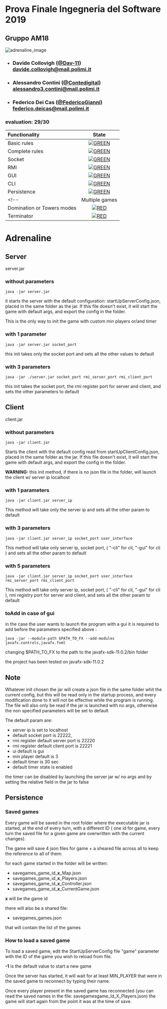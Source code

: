 # Prova Finale Ingegneria del Software 2019
## Gruppo AM18

![adrenaline_image](https://raw.githubusercontent.com/FedericoGianni/ing-sw-2019-collovigh-contini-dei_cas/master/resources/images/background_image.png)

- ###    Davide Collovigh ([@Dav-11](https://github.com/Dav-11))<br>davide.collovigh@mail.polimi.it
- ###    Alessandro Contini ([@Contedigital](https://github.com/Contedigital))<br>alessandro3.contini@mail.polimi.it
- ###    Federico Dei Cas ([@FedericoGianni](https://github.com/FedericoGianni))<br>federico.deicas@mail.polimi.it

<h3> evaluation: 29/30 </h3>

| Functionality | State |
|:-----------------------|:------------------------------------:|
| Basic rules |[![GREEN](https://placehold.it/15/44bb44/44bb44)](#)
| Complete rules |[![GREEN](https://placehold.it/15/44bb44/44bb44)](#)
| Socket | [![GREEN](https://placehold.it/15/44bb44/44bb44)](#)
| RMI | [![GREEN](https://placehold.it/15/44bb44/44bb44)](#) |
| GUI | [![GREEN](https://placehold.it/15/44bb44/44bb44)](#) |
| CLI |[![GREEN](https://placehold.it/15/44bb44/44bb44)](#) |
| Persistence |[![GREEN](https://placehold.it/15/44bb44/44bb44)](#)|
<!--| Multiple games | [![RED](https://placehold.it/15/f03c15/f03c15)](#) |
| Domination or Towers modes | [![RED](https://placehold.it/15/f03c15/f03c15)](#) |
| Terminator | [![RED](https://placehold.it/15/f03c15/f03c15)](#) |-->

<!--
[![RED](https://placehold.it/15/f03c15/f03c15)](#)
[![YELLOW](https://placehold.it/15/ffdd00/ffdd00)](#)
[![GREEN](https://placehold.it/15/44bb44/44bb44)](#)
-->

# Adrenaline


## Server
server.jar


### without parameters 
```
java -jar server.jar
```

it starts the server with the default configuration: startUpServerConfig.json, placed in the same folder as the jar.
If this file doesn't exist, it will start the game with default args, and export the config in the folder.

This is the only way to init the game with custom min players or/and timer

### with 1 parameter
```
java -jar server.jar socket_port
```

this init takes only the socket port and sets all the other values to default

### with 3 parameters
```
java -jar ./server.jar socket_port rmi_server_port rmi_client_port
```

this init takes the socket port, the rmi register port for server and client, and sets the other parameters to default 



## Client
client.jar

### without parameters 
```
java -jar client.jar
```

Starts the client with the default config read from startUpClientConfig.json, placed in the same folder as the jar.
If this file doesn't exist, it will start the game with default args, and export the config in the folder.

**WARNING:** this init method, if there is no json file in the folder, will launch the client w/ server ip localhost

### with 1 parameters
```
java -jar client.jar server_ip
```

This method will take only the server ip and sets all the other param to default

### with 3 parameters
```
java -jar client.jar server_ip socket_port user_interface
```

This method will take only server ip, socket port, ( "-cli" for cli, "-gui" for cli ) and sets all the other param to default

### with 5 parameters
```
java -jar client.jar server_ip socket_port user_interface rmi_server_port rmi_client_port
```

This method will take only server ip, socket port, ( "-cli" for cli, "-gui" for cli ), rmi registry port for server and client, and sets all the other param to default

### toAdd in case of gui

in the case the user wants to launch the program with a gui it is required to add before the parameters specified above :
```
java -jar --module-path $PATH_TO_FX --add-modules javafx.controls,javafx.fxml 
```

changing $PATH_TO_FX to the path to the javafx-sdk-11.0.2/bin folder

the project has been tested on javafx-sdk-11.0.2

## Note

Whatever init chosen the jar will create a json file in the same folder whit the current config, but this will be read only in the startup process, and every modification done to it will not be effective while the program is running.
The file will also only be read if the jar is launched with no args, otherwise the non specified parameters will be set to default

The default param are:
 
* server ip is set to localhost
* default socket port is 22222, 
* rmi register default server port is 22220
* rmi register default client port is 22221
* ui default is gui
* min player default is 3
* default timer is 30 sec
* default timer state is enabled

the timer can be disabled by launching the server jar w/ no args and by setting the relative field in the jar to false

## Persistence

### Saved games
Every game will be saved in the root folder where the executable jar is started, at the end of every turn, with a different ID ( one id for game, every turn the saved file for a given game are overwritten with the current changes).

The game will save 4 json files for game + a sheared file across all to keep the reference to all of them:

for each game started in the folder will be written:

* savegames_game_id_**x**_Map.json
* savegames_game_id_**x**_Players.json
* savegames_game_id_**x**_Controller.json
* savegames_game_id_**x**_CurrentGame.json

**x** will be the game id 

there will also be a shared file:

* savegames_games.json

that will contain the list of the games

### How to load a saved game

To load a saved game, edit the StartUpServerConfig file "game" parameter with the ID of the game you wish to reload from file.

**-1** is the default value to start a new game

Once the server has started, it will wait for at least MIN_PLAYER that were in the saved game to reconnect by typing their name. 

Once every player present in the saved game has reconnected (you can read the saved names in the file: savegamesgame_Id_X_Players.json)
the game will start again from the point it was at the time of save.
